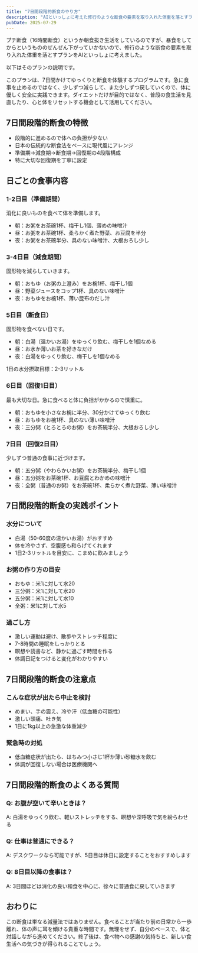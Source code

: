 ```yaml
---
title: "7日間段階的断食のやり方"
description: "AIといっしょに考えた修行のような断食の要素を取り入れた体重を落とすプランについて"
pubDate: 2025-07-29
---
```


プチ断食（16時間断食）というか朝食抜き生活をしているのですが、暴食をしてからというもののぜんぜん下がっていかないので、修行のような断食の要素を取り入れた体重を落とすプランをAIといっしょに考えました。

以下はそのプランの説明です。

このプランは、7日間かけてゆっくりと断食を体験するプログラムです。急に食事を止めるのではなく、少しずつ減らして、また少しずつ戻していくので、体に優しく安全に実践できます。ダイエットだけが目的ではなく、普段の食生活を見直したり、心と体をリセットする機会として活用してください。

## 7日間段階的断食の特徴
- 段階的に進めるので体への負担が少ない
- 日本の伝統的な断食法をベースに現代風にアレンジ
- 準備期→減食期→断食期→回復期の4段階構成
- 特に大切な回復期を丁寧に設定

## 日ごとの食事内容
### 1-2日目（準備期間） 
消化に良いものを食べて体を準備します。

- 朝：お粥をお茶碗1杯、梅干し1個、薄めの味噌汁
- 昼：お粥をお茶碗1杯、柔らかく煮た野菜、お豆腐を半分
- 夜：お粥をお茶碗半分、具のない味噌汁、大根おろし少し

### 3-4日目（減食期間）
固形物を減らしていきます。

- 朝：おもゆ（お粥の上澄み）をお椀1杯、梅干し1個
- 昼：野菜ジュースをコップ1杯、具のない味噌汁
- 夜：おもゆをお椀1杯、薄い昆布のだし汁

### 5日目（断食日）
固形物を食べない日です。

- 朝：白湯（温かいお湯）をゆっくり飲む、梅干しを1個なめる
- 昼：お水か薄いお茶を好きなだけ
- 夜：白湯をゆっくり飲む、梅干しを1個なめる

1日の水分摂取目標：2-3リットル

### 6日目（回復1日目）
最も大切な日。急に食べると体に負担がかかるので慎重に。

- 朝：おもゆを小さなお椀に半分、30分かけてゆっくり飲む
- 昼：おもゆをお椀1杯、具のない薄い味噌汁
- 夜：三分粥（とろとろのお粥）をお茶碗半分、大根おろし少し

### 7日目（回復2日目）
少しずつ普通の食事に近づけます。

- 朝：五分粥（やわらかいお粥）をお茶碗半分、梅干し1個
- 昼：五分粥をお茶碗1杯、お豆腐とわかめの味噌汁
- 夜：全粥（普通のお粥）をお茶碗1杯、柔らかく煮た野菜、薄い味噌汁

## 7日間段階的断食の実践ポイント
### 水分について
- 白湯（50-60度の温かいお湯）がおすすめ
- 体を冷やさず、空腹感も和らげてくれます
- 1日2-3リットルを目安に、こまめに飲みましょう

### お粥の作り方の目安
- おもゆ：米1に対して水20
- 三分粥：米1に対して水20
- 五分粥：米1に対して水10
- 全粥：米1に対して水5

### 過ごし方
- 激しい運動は避け、散歩やストレッチ程度に
- 7-8時間の睡眠をしっかりとる
- 瞑想や読書など、静かに過ごす時間を作る
- 体調日記をつけると変化がわかりやすい

## 7日間段階的断食の注意点
### こんな症状が出たら中止を検討
- めまい、手の震え、冷や汗（低血糖の可能性）
- 激しい頭痛、吐き気
- 1日に1kg以上の急激な体重減少

### 緊急時の対処
- 低血糖症状が出たら、はちみつ小さじ1杯か薄い砂糖水を飲む
- 体調が回復しない場合は医療機関へ

## 7日間段階的断食のよくある質問
### Q: お腹が空いて辛いときは？
A: 白湯をゆっくり飲む、軽いストレッチをする、瞑想や深呼吸で気を紛らわせる

### Q: 仕事は普通にできる？
A: デスクワークなら可能ですが、5日目は休日に設定することをおすすめします

### Q: 8日目以降の食事は？
A: 3日間ほどは消化の良い和食を中心に、徐々に普通食に戻していきます

## おわりに
この断食は単なる減量法ではありません。食べることが当たり前の日常から一歩離れ、体の声に耳を傾ける貴重な時間です。無理をせず、自分のペースで、体と対話しながら進めてください。終了後は、食べ物への感謝の気持ちと、新しい食生活への気づきが得られることでしょう。